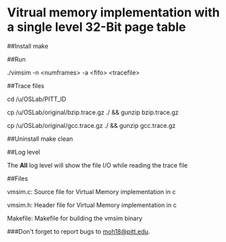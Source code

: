 # Vitrual memory implementation with a single level 32-Bit page table

##Install
make

##Run
<p>./vimsim -n &lt;numframes&gt; -a &lt;fifo&gt; &lt;tracefile&gt; </p>

##Trace files
<p>cd /u/OSLab/PITT_ID</p>
<p>cp /u/OSLab/original/bzip.trace.gz ./ && gunzip bzip.trace.gz</p>
<p>cp /u/OSLab/original/gcc.trace.gz  ./ && gunzip gcc.trace.gz</p>

##Uninstall
make clean

##Log level
<p>The <b>All</b> log level will show the file I/O while reading the trace file</p>


##Files
<p>vmsim.c: Source file for Virtual Memory implementation in c</p>
<p>vmsim.h: Header file for Virtual Memory implementation in c</p>
<p>Makefile: Makefile for building the vmsim binary</p>

###Don't forget to report bugs to moh18@pitt.edu.
